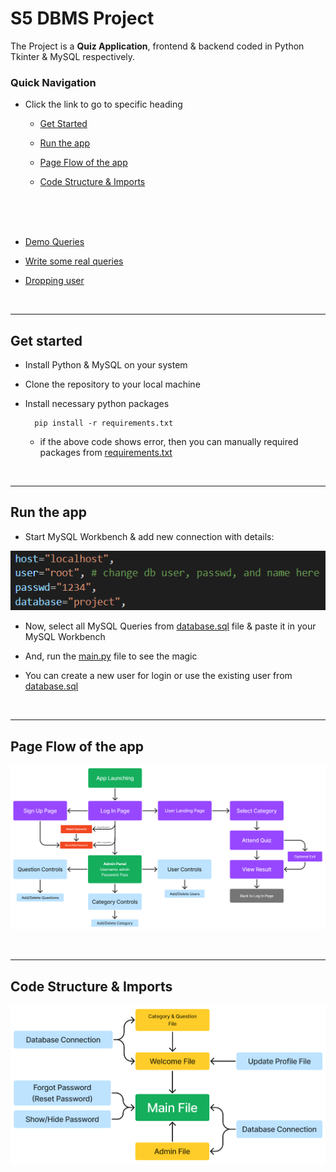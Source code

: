 # S5 DBMS Project
The Project is a **Quiz Application**, frontend & backend coded in Python Tkinter & MySQL respectively. 

### Quick Navigation

* Click the link to go to specific heading

  * [Get Started](#Get-Started)

  * [Run the app](#Run-the-app)

  * [Page Flow of the app](#Page-Flow-of-the-app)

  * [Code Structure & Imports](#Code-Strucutre-&-Imports)


<br>
<br>
<br>

  

  * [Demo Queries](#Demo-Queries)

  * [Write some real queries](#Write-some-real-queries)

  * [Dropping user](#Dropping-user)


<br>

<!-- ------------------------------------------- -->

---

## Get started

* Install Python & MySQL on your system

* Clone the repository to your local machine 

* Install necessary python packages

        pip install -r requirements.txt

    * if the above code shows error, then you can manually required packages from [requirements.txt](https://github.com/004Ajay/DBMS-Project/blob/main/requirements.txt)         

<br>

<!-- ------------------------------------------- -->

---

## Run the app

* Start MySQL Workbench & add new connection with details:

![db image](images/readme_imgs/db%20image.png)

* Now, select all MySQL Queries from [database.sql](https://github.com/004Ajay/DBMS-Project/blob/main/database.sql) file & paste it in your MySQL Workbench

* And, run the [main.py](https://github.com/004Ajay/DBMS-Project/blob/main/main.py) file to see the magic

* You can create a new user for login or use the existing user from [database.sql](https://github.com/004Ajay/DBMS-Project/blob/main/database.sql)

<br>

<!-- ------------------------------------------- -->

---

## Page Flow of the app

![Page Flow](images/readme_imgs/PageFlowDBProject.png)

<br>

<!-- ------------------------------------------- -->

---

## Code Structure & Imports

![Structure & Imports](images/readme_imgs/Imports.png)

<br>

<!-- ------------------------------------------- -->